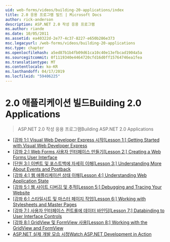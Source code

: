 ```yaml
---
uid: web-forms/videos/building-20-applications/index
title: 2.0 응용 프로그램 빌드 | Microsoft Docs
author: rick-anderson
description: ASP.NET 2.0 작성 응용 프로그램
ms.author: riande
ms.date: 10/05/2011
ms.assetid: ea40322d-2e77-4c37-8227-e650b286e373
msc.legacyurl: /web-forms/videos/building-20-applications
msc.type: chapter
ms.openlocfilehash: a5ed87b1b4fb09d61ca10c40e13efbcad1904a5a
ms.sourcegitcommit: 0f1119340e4464720cfd16d0ff15764746ea1fea
ms.translationtype: MT
ms.contentlocale: ko-KR
ms.lasthandoff: 04/17/2019
ms.locfileid: "59406225"
---
```

# <a name="building-20-applications"></a><span data-ttu-id="fc5ad-103">2.0 애플리케이션 빌드</span><span class="sxs-lookup"><span data-stu-id="fc5ad-103">Building 2.0 Applications</span></span>

> <span data-ttu-id="fc5ad-104">ASP.NET 2.0 작성 응용 프로그램</span><span class="sxs-lookup"><span data-stu-id="fc5ad-104">Building ASP.NET 2.0 Applications</span></span>


- <span data-ttu-id="fc5ad-105">[[강좌 1:] Visual Web Developer Express 시작](lesson-1-getting-started-with-visual-web-developer-express.md)</span><span class="sxs-lookup"><span data-stu-id="fc5ad-105">[[Lesson 1:] Getting Started with Visual Web Developer Express](lesson-1-getting-started-with-visual-web-developer-express.md)</span></span>
- <span data-ttu-id="fc5ad-106">[[강좌 2:] Web Forms 사용자 인터페이스 만들기](lesson-2-creating-a-web-forms-user-interface.md)</span><span class="sxs-lookup"><span data-stu-id="fc5ad-106">[[Lesson 2:] Creating a Web Forms User Interface](lesson-2-creating-a-web-forms-user-interface.md)</span></span>
- <span data-ttu-id="fc5ad-107">[[단원 3:] 이벤트 및 포스트백에 자세히 이해](lesson-3-understanding-more-about-events-and-postback.md)</span><span class="sxs-lookup"><span data-stu-id="fc5ad-107">[[Lesson 3:] Understanding More About Events and Postback](lesson-3-understanding-more-about-events-and-postback.md)</span></span>
- <span data-ttu-id="fc5ad-108">[[강좌 4:] 웹 애플리케이션 상태 이해](lesson-4-understanding-web-application-state.md)</span><span class="sxs-lookup"><span data-stu-id="fc5ad-108">[[Lesson 4:] Understanding Web Application State](lesson-4-understanding-web-application-state.md)</span></span>
- <span data-ttu-id="fc5ad-109">[[강좌 5:] 웹 사이트 디버깅 및 추적](lesson-5-debugging-and-tracing-your-website.md)</span><span class="sxs-lookup"><span data-stu-id="fc5ad-109">[[Lesson 5:] Debugging and Tracing Your Website](lesson-5-debugging-and-tracing-your-website.md)</span></span>
- <span data-ttu-id="fc5ad-110">[[강좌 6:] 스타일시트 및 마스터 페이지 작업](lesson-6-working-with-stylesheets-and-master-pages.md)</span><span class="sxs-lookup"><span data-stu-id="fc5ad-110">[[Lesson 6:] Working with Stylesheets and Master Pages](lesson-6-working-with-stylesheets-and-master-pages.md)</span></span>
- <span data-ttu-id="fc5ad-111">[[강좌 7:] 사용자 인터페이스 컨트롤에 데이터 바인딩](lesson-7-databinding-to-user-interface-controls.md)</span><span class="sxs-lookup"><span data-stu-id="fc5ad-111">[[Lesson 7:] Databinding to User Interface Controls](lesson-7-databinding-to-user-interface-controls.md)</span></span>
- <span data-ttu-id="fc5ad-112">[[강좌 8:] GridView 및 FormView 사용](lesson-8-working-with-the-gridview-and-formview.md)</span><span class="sxs-lookup"><span data-stu-id="fc5ad-112">[[Lesson 8:] Working with the GridView and FormView](lesson-8-working-with-the-gridview-and-formview.md)</span></span>
- [<span data-ttu-id="fc5ad-113">ASP.NET 실제 개발 모습 시청</span><span class="sxs-lookup"><span data-stu-id="fc5ad-113">Watch ASP.NET Development in Action</span></span>](watch-aspnet-development-in-action.md)
